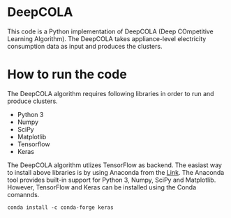 # DeepCOLA

This code is a Python implementation of DeepCOLA (Deep COmpetitive Learning Algorithm). The DeepCOLA takes appliance-level electricity consumption data as input and produces the clusters.

# How to run the code
The DeepCOLA algorithm requires following libraries in order to run and produce clusters.

* Python 3
* Numpy
* SciPy
* Matplotlib
* Tensorflow
* Keras

The DeepCOLA algorithm utlizes TensorFlow as backend. The easiast way to install above libraries is by using Anaconda from the [Link](https://www.anaconda.com/). The Anaconda tool provides built-in support for Python 3, Numpy, SciPy and Matplotlib. However, TensorFlow and Keras can be installed using the Conda comannds. 

```
conda install -c conda-forge keras 
```
